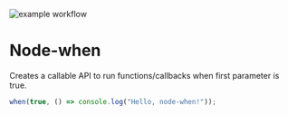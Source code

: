 ![example workflow](https://github.com/AlenDavid/node-when/actions/workflows/Test.yml/badge.svg)

# Node-when

Creates a callable API to run functions/callbacks when first parameter is true.

```js
when(true, () => console.log("Hello, node-when!"));
```
